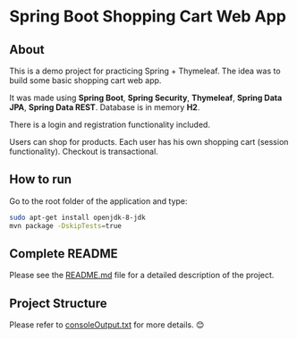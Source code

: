 # Spring Boot Shopping Cart Web App

## About

This is a demo project for practicing Spring + Thymeleaf. The idea was to build some basic shopping cart web app.

It was made using **Spring Boot**, **Spring Security**, **Thymeleaf**, **Spring Data JPA**, **Spring Data REST**. 
Database is in memory **H2**.

There is a login and registration functionality included.

Users can shop for products. Each user has his own shopping cart (session functionality).
Checkout is transactional.

## How to run

Go to the root folder of the application and type:

```bash
sudo apt-get install openjdk-8-jdk
mvn package -DskipTests=true
```

## Complete README

Please see the [README.md](https://github.com/ibtisam-iq/3TierJavaEkartApp-H2/blob/main/README.md) file for a detailed description of the project.


## Project Structure

Please refer to [consoleOutput.txt](https://github.com/ibtisam-iq/3TierJavaEkartApp-H2/blob/main/consoleOutput.txt) for more details. 😊